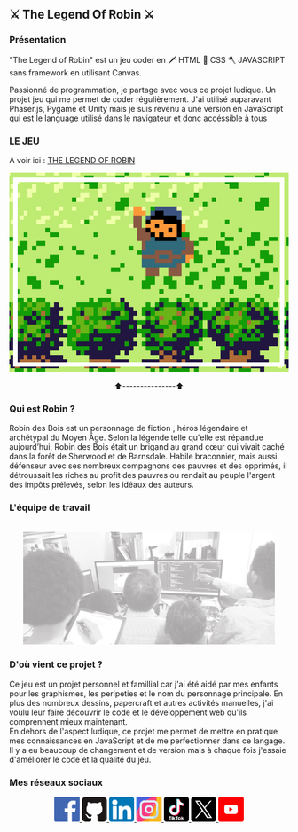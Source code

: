 ## ⚔️ The Legend Of Robin ⚔️

### Présentation

"The Legend of Robin" est un jeu coder en 🗡️ HTML 🏹 CSS 🪓 JAVASCRIPT sans framework en utilisant Canvas.

Passionné de programmation, je partage avec vous ce projet ludique. Un projet jeu qui me permet de coder régulièrement. J'ai utilisé auparavant Phaser.js, Pygame et Unity mais je suis revenu a une version en JavaScript qui est le language utilisé dans le navigateur et donc accéssible à tous

### LE JEU

<p align="center">

A voir ici : [THE LEGEND OF ROBIN](https://kduchevreuil.github.io/The-Legend-Of-Robin/)

[![Image](./imagesOfRobin/ImagePresentation.png)](https://kduchevreuil.github.io/The-Legend-Of-Robin/)

</p>
<p align="center">
    ⬆️---------------⬆️
</p>

### Qui est Robin ?

Robin des Bois est un personnage de fiction , héros légendaire et archétypal du Moyen Âge. Selon la légende telle qu'elle est répandue aujourd’hui, Robin des Bois était un brigand au grand cœur qui vivait caché dans la forêt de Sherwood et de Barnsdale. Habile braconnier, mais aussi défenseur avec ses nombreux compagnons des pauvres et des opprimés, il détroussait les riches au profit des pauvres ou rendait au peuple l'argent des impôts prélevés, selon les idéaux des auteurs.
<br>

### L'équipe de travail

<p align="center">
<br>
<img 
            class="IMGlink"
            src="./imagesOfReadme/equipe.jpg"
            alt="Photo de l'équipe de travail"
            aria-label="Photo de l'équipe de travail"
            width= 90%
        />
</p>

### D'où vient ce projet ?

Ce jeu est un projet personnel et famillial car j'ai été aidé par mes enfants pour les graphismes, les peripeties et le nom du personnage principale. En plus des nombreux dessins, papercraft et autres activités manuelles, j'ai voulu leur faire découvrir le code et le développement web qu'ils comprennent mieux maintenant.
<br>
En dehors de l'aspect ludique, ce projet me permet de mettre en pratique mes connaissances en JavaScript et de me perfectionner dans ce langage. Il y a eu beaucoup de changement et de version mais à chaque fois j'essaie d'améliorer le code et la qualité du jeu.

### Mes réseaux sociaux

<p align="center">

<a href="https://www.facebook.com/kduchevreuil/" target="_blank">
<img 
class="IMGlink"
src="./icones RS/facebook.png"
width= 9%/>
</a>

<a href="https://github.com/kduchevreuil" target="_blank">
<img 
class="IMGlink"
src="./icones RS/github.png"
width= 9%/>
</a>

<a href="https://www.linkedin.com/in/kevin-du-chevreuil-b7390529a/" target="_blank">
<img 
class="IMGlink"
src="./icones RS/linkedin.png"
width= 9%/>
</a>

<a href="https://www.instagram.com/kduchevreuil/" target="_blank">
<img 
class="IMGlink"
src="./icones RS/instagram.png"
width= 9%/>
</a>

<a href="https://www.tiktok.com/@kduchevreuil" target="_blank">
<img 
class="IMGlink"
src="./icones RS/tiktok.png"
width= 9%/>
</a>

<a href="https://twitter.com/kduchevreuil" target="_blank">
<img 
class="IMGlink"
src="./icones RS/twitter.png"
width= 9%/>
</a>

<a href="https://www.youtube.com/channel/UCbR7KQ-UTx8dznOkuC5TVfQ" target="_blank">
<img 
class="IMGlink"
src="./icones RS/youtube.png"
width= 9%/>
</a>

</p>
